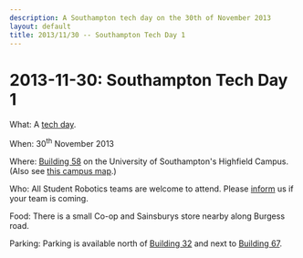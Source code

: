 ```yaml
---
description: A Southampton tech day on the 30th of November 2013
layout: default
title: 2013/11/30 -- Southampton Tech Day 1
---
```

2013-11-30: Southampton Tech Day 1
==================================

What: A [tech day](/events/tech_days).

When: 30<sup>th</sup> November 2013

Where: [Building 58](http://data.southampton.ac.uk/building/58.html) on the University of Southampton's Highfield Campus.
  (Also see [this campus map](http://www.southampton.ac.uk/visitus/campuses/maps/highfield_3d_key.pdf).)

Who: All Student Robotics teams are welcome to attend.
  Please [inform](/about/contactus) us if your team is coming.

Food: There is a small Co-op and Sainsburys store nearby along Burgess road.

Parking: Parking is available north of [Building 32](http://data.southampton.ac.uk/building/32.html)
   and next to [Building 67](http://data.southampton.ac.uk/building/67.html).

